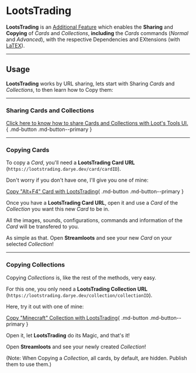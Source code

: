 # LootsTrading

**LootsTrading** is an [Additional Feature](../) which enables the **Sharing** and **Copying** of *Cards* and *Collections*, **including** the *Cards* commands (*Normal* and *Advanced*), with the respective Dependencies and EXtensions (with [LaTEX](../../additionalFeatures/latex)).

---

## Usage

**LootsTrading** works by URL sharing, lets start with Sharing *Cards* and *Collections*, to then learn how to Copy them:

---

### Sharing Cards and Collections

[Click here to know how to share Cards and Collections with Loot's Tools UI.](../../lootsToolsUI#lootstrading){ .md-button .md-button--primary }

---

<!-- ### Sharing Cards (Manual Way)

In order to share a *Card*, you need to [click here](lootstools://shareCard/) or open this on your Browser: [```lootstrading.darye.dev/card/new```](https://lootstrading.darye.dev/card/new)

Then, it'll ask you to use the *Card* you want to Share, and the Commands, files and Configuration of the *Card* will be uploaded.

It'll finish giving you a **LootsTrading Card URL**, and with that you can Share your *Card* with others!

---

### Sharing Collections (Manual Way)

To share a *Collection* you'll need to [click here](lootstools://shareCollection/) or open this on your Browser: [```lootstrading.darye.dev/collection/new```](https://lootstrading.darye.dev/collection/new)

Like with [Sharing Cards](#sharing-cards), it'll then ask you to use a *Card*, but this time to detect the *Collection*. 

When it's finished, it'll give you a **LootsTrading Collection URL** to Share your incredible *Collection* with everyone on the Internet (As long as they have **LootsTrading** enabled ;D) !

--- -->

### Copying Cards

To copy a *Card*, you'll need a **LootsTrading Card URL** (``https://lootstrading.darye.dev/card/cardID``).

Don't worry if you don't have one, I'll give you one of mine:

[Copy "Alt+F4" Card with LootsTrading](lootstools://copyCard/5fb7e18069cff0003945a512){ .md-button .md-button--primary }

Once you have a **LootsTrading Card URL**, open it and use a *Card* of the *Collection* you want this new *Card* to be in.

All the images, sounds, configurations, commands and information of the *Card* will be transfered to you.

As simple as that. Open **Streamloots** and see your new *Card* on your selected *Collection*!

---

### Copying Collections

Copying *Collections* is, like the rest of the methods, very easy.

For this one, you only need a **LootsTrading Collection URL** (``https://lootstrading.darye.dev/collection/collectionID``).

Here, try it out with one of mine:

[Copy "Minecraft" Collection with LootsTrading](lootstools://copyCollection/5fa6b8cfc365890037cce144){ .md-button .md-button--primary }

Open it, let **LootsTrading** do its Magic, and that's it!

Open **Streamloots** and see your newly created *Collection*!

(Note: When Copying a *Collection*, all cards, by default, are hidden. Publish them to use them.)

